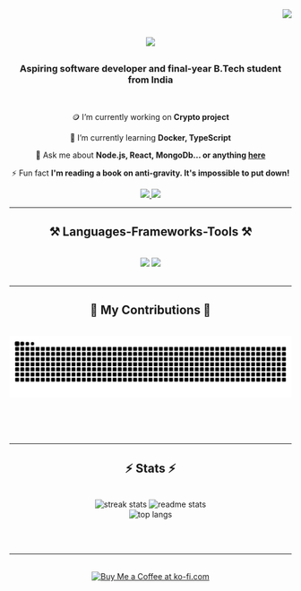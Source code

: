 <img align="right" src="https://visitor-badge.laobi.icu/badge?page_id=salesp07.dubey-aadarsh" />

<h1 align="center">
    <img src="https://readme-typing-svg.herokuapp.com/?font=Righteous&size=35&center=true&vCenter=true&width=500&height=70&duration=4000&lines=Hi+There!+👋;+I'm+Aadarsh+Dubey!;" />
</h1>

<h3 align="center">Aspiring software developer and final-year B.Tech student from India</h3>

<br/>

<div align="center">
 
 🪙 I’m currently working on **Crypto project**
 
 🌱 I’m currently learning **Docker, TypeScript**

💬 Ask me about **Node.js, React, MongoDb... or anything [here](https://github.com/AadarshDubey)**

⚡ Fun fact **I'm reading a book on anti-gravity. It's impossible to put down!**

 </div>
 
<div align="center"> 
  <a href="mailto:addydubey321@gmail.com">
    <img src="https://img.shields.io/badge/Gmail-333333?style=for-the-badge&logo=gmail&logoColor=red" />
  </a>
  <a href="https://www.linkedin.com/in/aadarsh-dubey-551680164/" target="_blank">
    <img src="https://img.shields.io/badge/LinkedIn-0077B5?style=for-the-badge&logo=linkedin&logoColor=white" target="_blank" />
  </a>
</div>

 <hr/>
 
<h2 align="center">⚒️ Languages-Frameworks-Tools ⚒️</h2>
<br/>
<div align="center">
    <img src="https://skillicons.dev/icons?i=cpp,react,js,html,css,nextjs,ts,tailwind,vscode,aws,gcp" />
    <img src="https://skillicons.dev/icons?i=nodejs,express,firebase,mongodb,mysql,sentry,github,threejs,vercel,docker,discord" /><br>
</div>

<br/>
<hr/>

<div align="center">
  <h2>🐍 My Contributions 🐍</h2>
  <br>
  <img alt="snake eating my contributions" src="https://github.com/AadarshDubey/dubey-aadarsh/blob/output/github-contribution-grid-snake.svg" />
  
  <br/><br/><br/>
</div>

<hr/>

<h2 align="center">⚡ Stats ⚡</h2>
<br>
<div align=center>
  <img width=390 src="https://streak-stats.demolab.com/?user=AadarshDubey&count_private=true&theme=react&border_radius=10" alt="streak stats"/>
  <img width=390 src="https://github-readme-stats.vercel.app/api?username=AadarshDubey&count_private=true&show_icons=true&theme=react&rank_icon=github&border_radius=10" alt="readme stats" />
  <br/>
  <img width=325 align="center" src="https://github-readme-stats.vercel.app/api/top-langs/?username=AadarshDubey&hide=HTML&langs_count=8&layout=compact&theme=react&border_radius=10&size_weight=0.5&count_weight=0.5&exclude_repo=github-readme-stats" alt="top langs" />
</div>

<br/><br/>

<hr/>

<br/>

<div align="center">
<a href='https://ko-fi.com/V7V4RAK9C' target='_blank'><img height='64' style='border:0px;height:64px;' src='https://storage.ko-fi.com/cdn/kofi1.png?v=3' border='0' alt='Buy Me a Coffee at ko-fi.com' /></a>
</div>

<br/>
